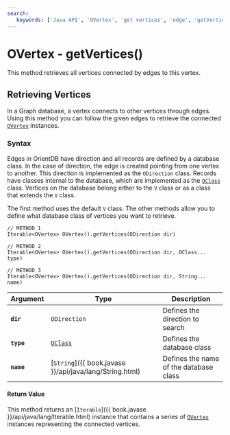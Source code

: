 ```yaml
---
search:
   keywords: ['Java API', 'OVertex', 'get vertices', 'edge', 'getVertices']
---
```


# OVertex - getVertices()

This method retrieves all vertices connected by edges to this vertex.

## Retrieving Vertices

In a Graph database, a vertex connects to other vertices through edges.  Using this method you can follow the given edges to retrieve the connected [`OVertex`](../OVertex.md) instances.

### Syntax

Edges in OrientDB have direction and all records are defined by a database class.  In the case of direction, the edge is created pointing from one vertex to another.  This direction is implemented as the `ODirection` class.  Records have classes internal to the database, which are implemented as the [`OClass`](../OClass.md) class.  Vertices on the database belong either to the `V` class or as a class that extends the `V` class.

The first method uses the default `V` class.  The other methods allow you to define what database class of vertices you want to retrieve.

```
// METHOD 1
Iterable<OVertex> OVertex().getVertices(ODirection dir)

// METHOD 2
Iterable<OVertex> OVertex().getVertices(ODirection dir, OClass... type)

// METHOD 3
Iterable<OVertex> OVertex().getVertices(ODirection dir, String... name)
```

| Argument | Type | Description |
|---|---|---|
| **`dir`** | `ODirection` | Defines the direction to search |
| **`type`** | [`OClass`](../OClass.md) | Defines the database class |
| **`name`** | [`String`]({{ book.javase }}/api/java/lang/String.html) | Defines the name of the database class |

#### Return Value

This method returns an [`Iterable`]({{ book.javase }}/api/java/lang/Iterable.html) instance that contains a series of [`OVertex`](../OVertex.md) instances representing the connected vertices.
